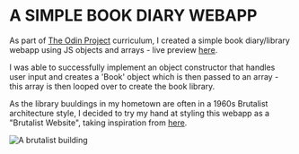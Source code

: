 # A SIMPLE BOOK DIARY WEBAPP

As part of [The Odin Project](https://www.theodinproject.com/) curriculum, I created a simple book diary/library webapp using JS objects and arrays - live preview [here](https://s111ew.github.io/js-object-library/).

I was able to successfully implement an object constructor that handles user input and creates a 'Book' object which is then passed to an array - this array is then looped over to create the book library.

As the library buuldings in my hometown are often in a 1960s Brutalist architecture style, I decided to try my hand at styling this webapp as a "Brutalist Website", taking inspiration from [here](https://brutalistwebsites.com/).

![A brutalist building](https://static.independent.co.uk/s3fs-public/thumbnails/image/2014/01/13/17/30-brutal-beaut2-rx.jpg)
